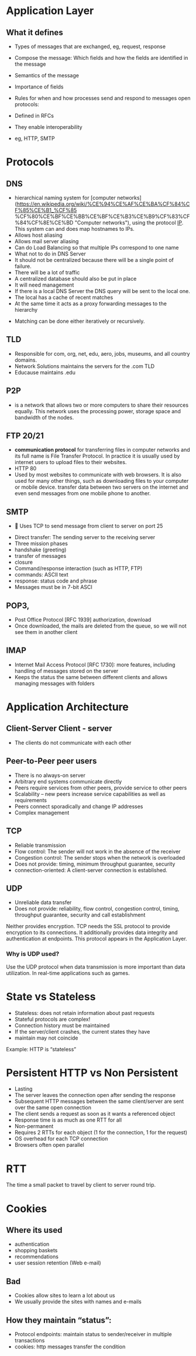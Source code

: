 
# Application Layer

## What it defines
- Types of messages that
are exchanged, eg, request, response

- Compose the message:
Which fields and how the fields are identified in the message

- Semantics of the message
- Importance of fields

- Rules for when and how processes send and respond to messages
open protocols:
- Defined in RFCs
- They enable interoperability
- eg, HTTP, SMTP

# Protocols

## DNS
- hierarchical naming system for [computer networks](https://en.wikipedia.org/wiki/%CE%94%CE%AF%CE%BA%CF%84%CF%85%CE%B1_%CF%85 %CF%80%CE%BF%CE%BB%CE%BF%CE%B3%CE%B9%CF%83%CF%84%CF%8E%CE%BD "Computer networks"), using the protocol [IP](https://en.wikipedia.org/wiki/Internet_Protocol "Internet Protocol"). This system can and does map hostnames to IPs.
- Allows host aliasing
- Allows mail server aliasing
- Can do Load Balancing so that multiple IPs correspond to one name
- What not to do in DNS Server
- It should not be centralized because there will be a single point of failure.
- There will be a lot of traffic
- A centralized database should also be put in place
- It will need management
- If there is a local DNS Server the DNS query will be sent to the local one.
- The local has a cache of recent matches
- At the same time it acts as a proxy forwarding messages to the hierarchy
* Matching can be done either iteratively or recursively.

## TLD
* Responsible for com, org, net, edu, aero, jobs, museums, and all country domains.
* Network Solutions maintains the servers for the .com TLD
* Educause maintains .edu

## P2P
- is a network that allows two or more computers to share their resources equally. This network uses the processing power, storage space and bandwidth of the nodes.

## FTP 20/21
- **communication protocol** for transferring files in computer networks and its full name is File Transfer Protocol. In practice it is usually used by internet users to upload files to their websites.
- HTTP 80
- Used by most websites to communicate with web browsers. It is also used for many other things, such as downloading files to your computer or mobile device. transfer data between two servers on the internet and even send messages from one mobile phone to another.

## SMTP
-  Uses TCP to send message from client to server on port 25
* Direct transfer: The sending server to the receiving server
* Three mission phases
* handshake (greeting)
* transfer of messages
* closure
* Command/response interaction (such as HTTP, FTP)
* commands: ASCII text
* response: status code and phrase
* Messages must be in 7-bit ASCI
  
## POP3,
- Post Office Protocol [RFC 1939] authorization, download
- Once downloaded, the mails are deleted from the queue, so we will not see them in another client

## IMAP
- Internet Mail Access Protocol [RFC 1730]: more features, including handling of messages stored on the server
- Keeps the status the same between different clients and allows managing messages with folders

# Application Architecture
## Client-Server Client - server
- The clients do not communicate with each other

## Peer-to-Peer peer users
* There is no always-on server
* Arbitrary end systems communicate directly
* Peers require services from other peers, provide service to other peers
* Scalability – new peers increase service capabilities as well as requirements
* Peers connect sporadically and change IP addresses
* Complex management

## TCP
* Reliable transmission
* Flow control: The sender will not work in the absence of the receiver
* Congestion control: The sender stops when the network is overloaded
* Does not provide: timing, minimum throughput guarantee, security
* connection-oriented: A client-server connection is established.

## UDP
* Unreliable data transfer
* Does not provide: reliability, flow control, congestion control, timing, throughput guarantee, security and call establishment

Neither provides encryption. TCP needs the SSL protocol to provide encryption to its connections. It additionally provides data integrity and authentication at endpoints. This protocol appears in the Application Layer.

### Why is UDP used?
Use the UDP protocol when data transmission is more important than data utilization. In real-time applications such as games.

# State vs Stateless
* Stateless: does not retain information about past requests
* Stateful protocols are complex!
* Connection history must be maintained
* If the server/client crashes, the current states they have
* maintain may not coincide

Example:
	HTTP is “stateless”

# Persistent HTTP vs Non Persistent

- Lasting
- The server leaves the connection open after sending the response
- Subsequent HTTP messages between the same client/server are sent
over the same open connection
- The client sends a request as soon as it wants a referenced object
- Response time is as much as one RTT for all
- Non-permanent
- Requires 2 RTTs for each object (1 for the connection, 1 for the request)
- OS overhead for each TCP connection
- Browsers often open parallel

# RTT
The time a small packet to travel by
client to server round trip.

# Cookies
## Where its used
* authentication
* shopping baskets
* recommendations
* user session retention (Web e-mail)
## Bad
* Cookies allow sites to learn a lot about us
* We usually provide the sites with names and e-mails

## How they maintain “status”:
* Protocol endpoints: maintain status to sender/receiver in multiple transactions
* cookies: http messages transfer the condition